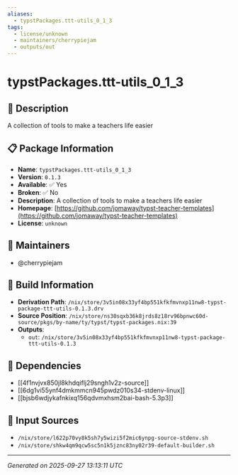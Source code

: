 ```yaml
---
aliases:
  - typstPackages.ttt-utils_0_1_3
tags:
  - license/unknown
  - maintainers/cherrypiejam
  - outputs/out
---
```


# typstPackages.ttt-utils_0_1_3

## 📝 Description

A collection of tools to make a teachers life easier

## 📋 Package Information

- **Name**: `typstPackages.ttt-utils_0_1_3`
- **Version**: `0.1.3`
- **Available**: ✅ Yes
- **Broken**: ✅ No
- **Description**: A collection of tools to make a teachers life easier
- **Homepage**: [https://github.com/jomaway/typst-teacher-templates](https://github.com/jomaway/typst-teacher-templates)
- **License**: `unknown`
## 👥 Maintainers

- @cherrypiejam


## 🔧 Build Information

- **Derivation Path**: `/nix/store/3v5in08x33yf4bp551kfkfmvnxp11nw8-typst-package-ttt-utils-0.1.3.drv`
- **Source Position**: `/nix/store/ns30sqxb36k8jrds8z18rv96bpnwc60d-source/pkgs/by-name/ty/typst/typst-packages.nix:39`
- **Outputs**:
  - `out`:  `/nix/store/3v5in08x33yf4bp551kfkfmvnxp11nw8-typst-package-ttt-utils-0.1.3`

## 🔗 Dependencies

- [[4f1nvjvx850jl8khdqiflj29sngh1v2z-source]]
- [[6dg1vi55ynf4dmkmmcn945pwdz010s34-stdenv-linux]]
- [[bjsb6wdjykafnkixq156qdvmxhsm2bai-bash-5.3p3]]

## 📁 Input Sources

- `/nix/store/l622p70vy8k5sh7y5wizi5f2mic6ynpg-source-stdenv.sh`
- `/nix/store/shkw4qm9qcw5sc5n1k5jznc83ny02r39-default-builder.sh`

---
*Generated on 2025-09-27 13:13:11 UTC*
